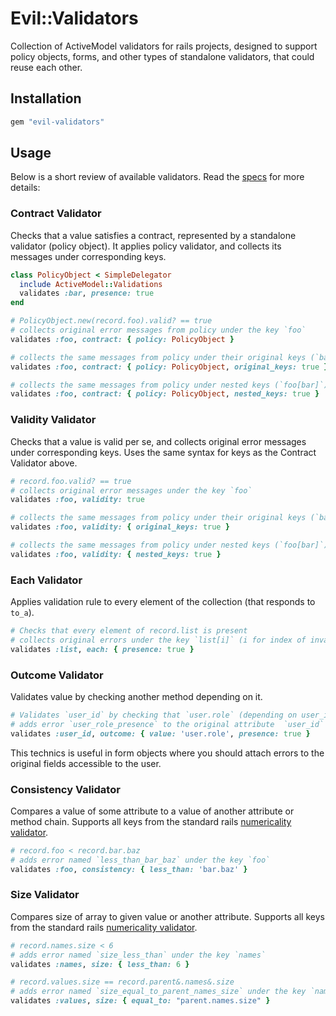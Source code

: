 # Evil::Validators

Collection of ActiveModel validators for rails projects, designed to support policy objects, forms, and other types of standalone validators, that could reuse each other.

## Installation

```ruby
gem "evil-validators"
```

## Usage

Below is a short review of available validators. Read the [specs][specs] for more details:

### Contract Validator

Checks that a value satisfies a contract, represented by a standalone validator (policy object).
It applies policy validator, and collects its messages under corresponding keys.

```ruby
class PolicyObject < SimpleDelegator
  include ActiveModel::Validations
  validates :bar, presence: true
end

# PolicyObject.new(record.foo).valid? == true
# collects original error messages from policy under the key `foo`
validates :foo, contract: { policy: PolicyObject }

# collects the same messages from policy under their original keys (`bar`)
validates :foo, contract: { policy: PolicyObject, original_keys: true }

# collects the same messages from policy under nested keys (`foo[bar]`)
validates :foo, contract: { policy: PolicyObject, nested_keys: true }
```

### Validity Validator

Checks that a value is valid per se, and collects original error messages under corresponding keys.
Uses the same syntax for keys as the Contract Validator above.

```ruby
# record.foo.valid? == true
# collects original error messages under the key `foo`
validates :foo, validity: true

# collects the same messages from policy under their original keys (`bar`)
validates :foo, validity: { original_keys: true }

# collects the same messages from policy under nested keys (`foo[bar]`)
validates :foo, validity: { nested_keys: true }
```

### Each Validator

Applies validation rule to every element of the collection (that responds to `to_a`).

```ruby
# Checks that every element of record.list is present
# collects original errors under the key `list[i]` (i for index of invalid item)
validates :list, each: { presence: true }
```

### Outcome Validator

Validates value by checking another method depending on it.

```ruby
# Validates `user_id` by checking that `user.role` (depending on user_id) is set
# adds error `user_role_presence` to the original attribute  `user_id`
validates :user_id, outcome: { value: 'user.role', presence: true }
```

This technics is useful in form objects where you should attach errors to the original fields accessible to the user.

### Consistency Validator

Compares a value of some attribute to a value of another attribute or method chain.
Supports all keys from the standard rails [numericality validator][numericality].

```ruby
# record.foo < record.bar.baz
# adds error named `less_than_bar_baz` under the key `foo`
validates :foo, consistency: { less_than: 'bar.baz' }
```

### Size Validator

Compares size of array to given value or another attribute.
Supports all keys from the standard rails [numericality validator][numericality].

```ruby
# record.names.size < 6
# adds error named `size_less_than` under the key `names`
validates :names, size: { less_than: 6 }

# record.values.size == record.parent&.names&.size
# adds error named `size_equal_to_parent_names_size` under the key `names`
validates :values, size: { equal_to: "parent.names.size" }
```

[specs]: ./spec/evil-validators
[numericality]: http://guides.rubyonrails.org/active_record_validations.html#numericality
